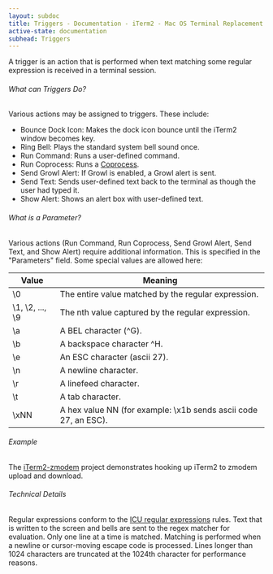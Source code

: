 ```yaml
---
layout: subdoc
title: Triggers - Documentation - iTerm2 - Mac OS Terminal Replacement
active-state: documentation
subhead: Triggers
---
```

<p class="answer">
        A trigger is an action that is performed when text matching some regular expression is received in a terminal session.
</p>
<h6 class="question">What can Triggers Do?</h6>
<p class="answer">
        Various actions may be assigned to triggers. These include:
        <ul>
                <li>Bounce Dock Icon: Makes the dock icon bounce until the iTerm2 window becomes key.</li>
                <li>Ring Bell: Plays the standard system bell sound once.</li>
                <li>Run Command: Runs a user-defined command.</li>
                <li>Run Coprocess: Runs a <a href="coprocesses.html">Coprocess</a>.</li>
                <li>Send Growl Alert: If Growl is enabled, a Growl alert is sent.</li>
                <li>Send Text: Sends user-defined text back to the terminal as though the user had typed it.</li>
                <li>Show Alert: Shows an alert box with user-defined text.</li>
        </ul>
</p>
<h6 class="question">What is a Parameter?</h6>
<p class="answer">
        Various actions (Run Command, Run Coprocess, Send Growl Alert, Send Text, and Show Alert) require additional information. This is specified in the "Parameters" field. Some special values are allowed here: 
</p>
<table>
        <thead>
                <tr>
                        <th>Value</th>
                        <th>Meaning</th>
                </tr>
        </thead>
        <tbody>
                <tr>
                        <td>\0</td>
                        <td>The entire value matched by the regular expression.</td>
                </tr>
                <tr>
                        <td>\1, \2, ..., \9</td>
                        <td>The nth value captured by the regular expression.</td>
                </tr>
                <tr>
                        <td>\a</td>
                        <td>A BEL character (^G).</td>
                </tr>
                <tr>
                        <td>\b</td>
                        <td>A backspace character ^H.</td>
                </tr>
                <tr>
                        <td>\e</td>
                        <td>An ESC character (ascii 27).</td>
                </tr>
                <tr>
                        <td>\n</td>
                        <td>A newline character.</td>
                </tr>
                <tr>
                        <td>\r</td>
                        <td>A linefeed character.</td>
                </tr>
                <tr>
                        <td>\t</td>
                        <td>A tab character.</td>
                </tr>
                <tr>
                        <td>\xNN</td>
                        <td>A hex value NN (for example: \x1b sends ascii code 27, an ESC).</td>
                </tr>
        </tbody>
</table>
<h6 class="question">Example</h6>
<p class="answer">
        The <a href="https://github.com/mmastrac/iterm2-zmodem">iTerm2-zmodem</a> project demonstrates hooking up iTerm2 to zmodem upload and download.
</p>
<h6 class="question">Technical Details</h6>
<p class="answer">
        Regular expressions conform to the <a href="http://userguide.icu-project.org/strings/regexp">ICU regular expressions</a> rules. Text that is written to the screen and bells are sent to the regex matcher for evaluation. Only one line at a time is matched. Matching is performed when a newline or cursor-moving escape code is processed. Lines longer than 1024 characters are truncated at the 1024th character for performance reasons.
</p>	
